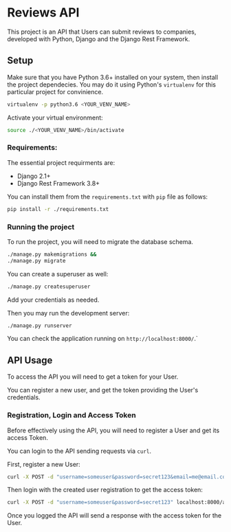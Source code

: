 # Reviews API

This project is an API that Users can submit reviews to companies, developed with Python, Django and the Django Rest Framework.

## Setup

Make sure that you have Python 3.6+ installed on your system, then install the project dependecies. You may do it using Python's `virtualenv` for this particular project for convinience.

```bash
virtualenv -p python3.6 <YOUR_VENV_NAME>
```

Activate your virtual environment:

```bash
source ./<YOUR_VENV_NAME>/bin/activate
```

### Requirements:

The essential project requirments are:

- Django 2.1+
- Django Rest Framework 3.8+

You can install them from the `requirements.txt` with `pip` file as follows:

```bash
pip install -r ./requirements.txt
```

### Running the project

To run the project, you will need to migrate the database schema.

```bash
./manage.py makemigrations &&
./manage.py migrate
```

You can create a superuser as well:

```bash
./manage.py createsuperuser
```

Add your credentials as needed.

Then you may run the development server:

```bash
./manage.py runserver
```

You can check the application running on `http://localhost:8000/`.`

## API Usage

To access the API you will need to get a token for your User.

You can register a new user, and get the token providing the User's credentials.

### Registration, Login and Access Token

Before effectively using the API, you will need to register a User and get its access Token.

You can login to the API sending requests via `curl`.

First, register a new User:

```bash
curl -X POST -d "username=someuser&password=secret123&email=me@email.com" localhost:8000/api/register/
```

Then login with the created user registration to get the access token:

```bash
curl -X POST -d "username=someuser&password=secret123" localhost:8000/api/login/
```

Once you logged the API will send a response with the access token for the User.

